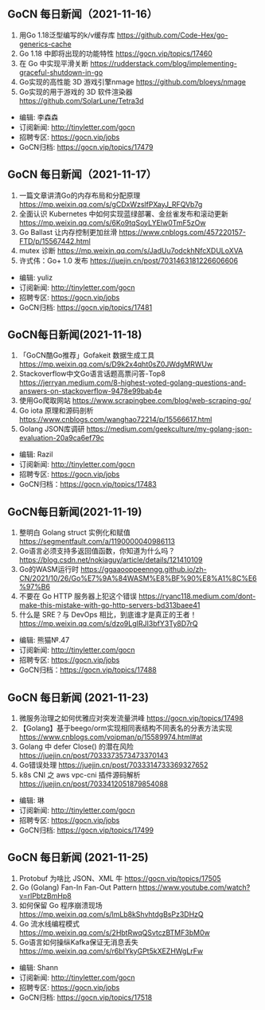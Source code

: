 ## GoCN 每日新闻（2021-11-16）

1. 用Go 1.18泛型编写的k/v缓存库 https://github.com/Code-Hex/go-generics-cache
2. Go 1.18 中即将出现的功能特性 https://gocn.vip/topics/17460
3. 在 Go 中实现平滑关断 https://rudderstack.com/blog/implementing-graceful-shutdown-in-go
4. Go实现的高性能 3D 游戏引擎nmage https://github.com/bloeys/nmage
5. Go实现的用于游戏的 3D 软件渲染器 https://github.com/SolarLune/Tetra3d

- 编辑: 李森森
- 订阅新闻: http://tinyletter.com/gocn
- 招聘专区: https://gocn.vip/jobs
- GoCN归档: https://gocn.vip/topics/17479

## GoCN 每日新闻（2021-11-17）

1. 一篇文章讲清Go的内存布局和分配原理 https://mp.weixin.qq.com/s/gCDxWzslfPXayJ_RFQVb7g
2. 全面认识 Kubernetes 中如何实现蓝绿部署、金丝雀发布和滚动更新 https://mp.weixin.qq.com/s/6Ko9tqSoyLYElw0TmF5zOw
3. Go Ballast 让内存控制更加丝滑 https://www.cnblogs.com/457220157-FTD/p/15567442.html
4. mutex 诊断 https://mp.weixin.qq.com/s/JadUu7odckhNfcXDULoXVA
5. 许式伟：Go+ 1.0 发布 https://juejin.cn/post/7031463181226606606

- 编辑: yuliz
- 订阅新闻: http://tinyletter.com/gocn
- 招聘专区: https://gocn.vip/jobs
- GoCN归档: https://gocn.vip/topics/17481


## GoCN每日新闻(2021-11-18)

1. 「GoCN酷Go推荐」Gofakeit 数据生成工具 https://mp.weixin.qq.com/s/D9k2x4qht0sZ0JWdgMRWUw
2. Stackoverflow中文Go语言话题高票问答-Top8 https://jerryan.medium.com/8-highest-voted-golang-questions-and-answers-on-stackoverflow-9478e99bab4e
3. 使用Go爬取网站 https://www.scrapingbee.com/blog/web-scraping-go/
4. Go iota 原理和源码剖析 https://www.cnblogs.com/wanghao72214/p/15566617.html
5. Golang JSON库调研 https://medium.com/geekculture/my-golang-json-evaluation-20a9ca6ef79c

- 编辑: Razil
- 订阅新闻: http://tinyletter.com/gocn
- 招聘专区: https://gocn.vip/jobs
- GoCN归档：https://gocn.vip/topics/17483


## GoCN每日新闻(2021-11-19)

1. 整明白 Golang struct 实例化和赋值 https://segmentfault.com/a/1190000040986113
2. Go语言必须支持多返回值函数，你知道为什么吗？https://blog.csdn.net/nokiaguy/article/details/121410109
3. Go的WASM运行时 https://ggaaooppeenngg.github.io/zh-CN/2021/10/26/Go%E7%9A%84WASM%E8%BF%90%E8%A1%8C%E6%97%B6
4. 不要在 Go HTTP 服务器上犯这个错误 https://ryanc118.medium.com/dont-make-this-mistake-with-go-http-servers-bd313baee41
5. 什么是 SRE？与 DevOps 相比，到底谁才是真正的王者！ https://mp.weixin.qq.com/s/dzo9LgIRJI3bfY3Ty8D7rQ

- 编辑: 熊猫№.47
- 订阅新闻: http://tinyletter.com/gocn
- 招聘专区: https://gocn.vip/jobs
- GoCN归档：https://gocn.vip/topics/17488

## GoCN 每日新闻 (2021-11-23)

1. 微服务治理之如何优雅应对突发流量洪峰 https://gocn.vip/topics/17498
2. 【Golang】基于beego/orm实现相同表结构不同表名的分表方法实现  https://www.cnblogs.com/voipman/p/15589974.html#at
3. Golang 中 defer Close() 的潜在风险 https://juejin.cn/post/7033373573473370143
4. Go错误处理 https://juejin.cn/post/7033314733369327652
5. k8s CNI 之 aws vpc-cni 插件源码解析 https://juejin.cn/post/7033412051879854088

- 编辑: 琳
- 订阅新闻: http://tinyletter.com/gocn
- 招聘专区: https://gocn.vip/jobs
- GoCN归档: https://gocn.vip/topics/17499

## GoCN 每日新闻 (2021-11-25)

1. Protobuf 为啥比 JSON、XML 牛 https://gocn.vip/topics/17505
2. Go (Golang) Fan-In Fan-Out Pattern https://www.youtube.com/watch?v=rlPbtzBmHp8
3. 如何保留 Go 程序崩溃现场 https://mp.weixin.qq.com/s/lmLb8kShvhtdgBsPz3DHzQ
4. Go 流水线编程模式 https://mp.weixin.qq.com/s/2HbtRwqQSvtczBTMF3bM0w
5. Go语言如何操纵Kafka保证无消息丢失 https://mp.weixin.qq.com/s/r6bIYkyGPt5kXEZHWgLrFw

- 编辑: Shann
- 订阅新闻: http://tinyletter.com/gocn
- 招聘专区: https://gocn.vip/jobs
- GoCN归档: https://gocn.vip/topics/17518